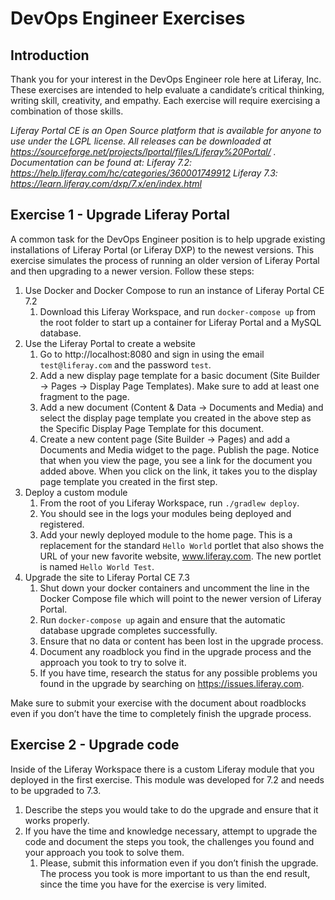 # DevOps Engineer Exercises

## Introduction
Thank you for your interest in the DevOps Engineer role here at Liferay, Inc. These exercises are intended to help evaluate a candidate’s critical thinking, writing skill, creativity, and empathy. Each exercise will require exercising a combination of those skills.

*Liferay Portal CE is an Open Source platform that is available for anyone to use under the LGPL license. All releases can be downloaded at https://sourceforge.net/projects/lportal/files/Liferay%20Portal/ . Documentation can be found at:
Liferay 7.2: https://help.liferay.com/hc/categories/360001749912
Liferay 7.3: https://learn.liferay.com/dxp/7.x/en/index.html*

## Exercise 1 - Upgrade Liferay Portal
A common task for the DevOps Engineer position is to help upgrade existing installations of Liferay Portal (or Liferay DXP) to the newest versions. This exercise simulates the process of running an older version of Liferay Portal and then upgrading to a newer version. Follow these steps:
1. Use Docker and Docker Compose to run an instance of Liferay Portal CE 7.2
	1. Download this Liferay Workspace, and run `docker-compose up` from the root folder to start up a container for Liferay Portal and a MySQL database.
2. Use the Liferay Portal to create a website
	1. Go to http://localhost:8080 and sign in using the email `test@liferay.com` and the password `test`.
	2. Add a new display page template for a basic document (Site Builder -> Pages -> Display Page Templates). Make sure to add at least one fragment to the page.
	3. Add a new document (Content & Data -> Documents and Media) and select the display page template you created in the above step as the Specific Display Page Template for this document.
	4. Create a new content page (Site Builder -> Pages) and add a Documents and Media widget to the page. Publish the page. Notice that when you view the page, you see a link for the document you added above. When you click on the link, it takes you to the display page template you created in the first step.
3. Deploy a custom module
	1. From the root of you Liferay Workspace, run `./gradlew deploy`.
	2. You should see in the logs your modules being deployed and registered.
	3. Add your newly deployed module to the home page. This is a replacement for the standard `Hello World` portlet that also shows the URL of your new favorite website, www.liferay.com. The new portlet is named `Hello World Test`.
4. Upgrade the site to Liferay Portal CE 7.3
	1. Shut down your docker containers and uncomment the line in the Docker Compose file which will point to the newer version of Liferay Portal.
	2. Run  `docker-compose up` again and ensure that the automatic database upgrade completes successfully.
	3. Ensure that no data or content has been lost in the upgrade process.
	4. Document any roadblock you find in the upgrade process and the approach you took to try to solve it.
	5. If you have time, research the status for any possible problems you found in the upgrade by searching on https://issues.liferay.com.

Make sure to submit your exercise with the document about roadblocks even if you don’t have the time to completely finish the upgrade process.

## Exercise 2 - Upgrade code
Inside of the Liferay Workspace there is a custom Liferay module that you deployed in the first exercise. This module was developed for 7.2 and needs to be upgraded to 7.3.
1. Describe the steps you would take to do the upgrade and ensure that it works properly.
2. If you have the time and knowledge necessary, attempt to upgrade the code and document the steps you took, the challenges you found and your approach you took to solve them.
	1. Please, submit this information even if you don’t finish the upgrade. The process you took is more important to us than the end result, since the time you have for the exercise is very limited.

